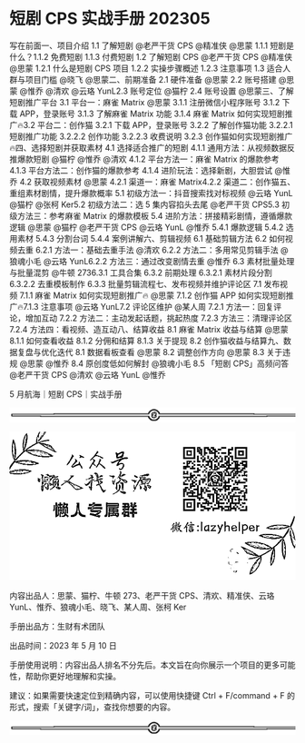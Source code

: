 # 短剧 CPS 实战手册 202305

写在前面一、项目介绍 1.1 了解短剧 @老严干货 CPS @精准侠 @思蒙 1.1.1 短剧是什么？1.1.2 免费短剧 1.1.3 付费短剧 1.2 了解短剧 CPS @老严干货 CPS @精准侠 @思蒙 1.2.1 什么是短剧 CPS 项目 1.2.2 实操步骤概述 1.2.3 注意事项 1.3 适合人群与项目门槛 @晓飞 @思蒙二、前期准备 2.1 硬件准备 @思蒙 2.2 账号搭建 @思蒙 @惟乔 @清欢 @云珞 YunL2.3 账号定位 @猫柠 2.4 账号设置 @思蒙三、了解短剧推广平台 3.1 平台一：麻雀 Matrix @思蒙 3.1.1 注册微信小程序账号 3.1.2 下载 APP，登录账号 3.1.3 了解麻雀 Matrix 功能 3.1.4 麻雀 Matrix 如何实现短剧推广🔥3.2 平台二：创作猫 3.2.1 下载 APP，登录账号 3.2.2 了解创作猫功能 3.2.2.1 短剧推广功能 3.2.2.2 创作功能 3.2.2.3 收费说明 3.2.3 创作猫如何实现短剧推广🔥四、选择短剧并获取素材 4.1 选择适合推广的短剧 4.1.1 通用方法：从视频数据反推爆款短剧 @猫柠 @惟乔 @清欢 4.1.2 平台方法一：麻雀 Matrix 的爆款参考 4.1.3 平台方法二：创作猫的爆款参考 4.1.4 进阶玩法：选择新剧，大胆尝试 @惟乔 4.2 获取视频素材 @思蒙 4.2.1 渠道一：麻雀 Matrix4.2.2 渠道二：创作猫五、重组素材剧情，提升爆款概率 5.1 初级方法一：抖音搜索找对标视频 @云珞 YunL @猫柠 @张柯 Ker5.2 初级方法二：选 5 集内容掐头去尾 @老严干货 CPS5.3 初级方法三：参考麻雀 Matrix 的爆款模板 5.4 进阶方法：拼接精彩剧情，遵循爆款逻辑 @思蒙 @猫柠 @老严干货 CPS @云珞 YunL @惟乔 5.4.1 爆款逻辑 5.4.2 选用素材 5.4.3 分割台词 5.4.4 案例讲解六、剪辑视频 6.1 基础剪辑方法 6.2 如何视频去重 6.2.1 方法一：基础去重手法 @清欢 6.2.2 方法二：多用常见剪辑手法 @狼魂小毛 @云珞 YunL6.2.2 方法三：通过改变剧情去重 @惟乔 6.3 素材批量处理与批量混剪 @牛顿 2736.3.1 工具合集 6.3.2 前期处理 6.3.2.1 素材片段分割 6.3.2.2 去重模板制作 6.3.3 批量剪辑流程七、发布视频并维护评论区 7.1 发布视频 7.1.1 麻雀 Matrix 如何实现短剧推广🔥 @思蒙 7.1.2 创作猫 APP 如何实现短剧推广🔥7.1.3 注意事项 @云珞 YunL7.2 评论区维护 @某人周 7.2.1 方法一：回复评论，增加互动 7.2.2 方法二：主动发起话题，挑起热度 7.2.3 方法三：清理评论区 7.2.4 方法四：看视频、造互动八、结算收益 8.1 麻雀 Matrix 收益与结算 @思蒙 8.1.1 如何查看收益 8.1.2 分佣和结算 8.1.3 关于提现 8.2 创作猫收益与结算九、数据复盘与优化迭代 8.1 数据看板查看 @思蒙 8.2 调整创作方向 @思蒙 8.3 关于违规 @思蒙 @惟乔 8.4 原创度低如何解封 @狼魂小毛 8.5 「短剧 CPS」高频问答 @老严干货 CPS @清欢 @云珞 YunL @惟乔

5 月航海｜短剧 CPS｜实战手册

![](img/e3f2879ffbe01683a4abd019b77011d8.png)

![](img/63bed242011514271e10d8beee809070.png)

内容出品人：思蒙、猫柠、牛顿 273、老严干货 CPS、清欢、精准侠、云珞 YunL、惟乔、狼魂小毛、晓飞、某人周、张柯 Ker

手册出品方：生财有术团队

出品时间：2023 年 5 月 10 日

手册使用说明：内容出品人排名不分先后。本文旨在向你展示一个项目的更多可能性，帮助你更好地理解和实操。

建议：如果需要快速定位到精确内容，可以使用快捷键 Ctrl + F/command + F 的形式，搜索「关键字/词」，查找你想要的内容。

![](img/e9fa16bfd23a7d4fcc4c16b99b858fc7.png)